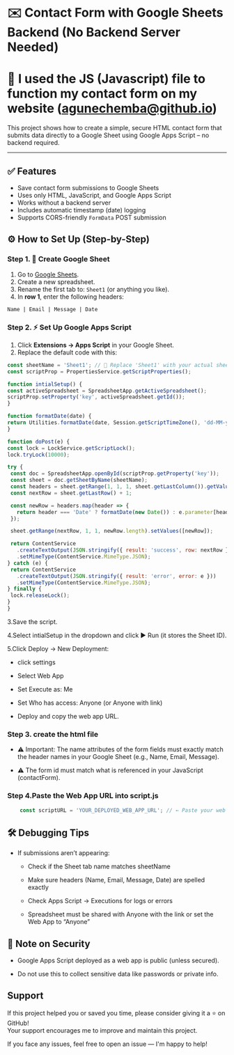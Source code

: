 # ✉️ Contact Form with Google Sheets Backend (No Backend Server Needed)
# 🚨 I used the JS (Javascript) file to function my contact form on my website (agunechemba@github.io)


This project shows how to create a simple, secure HTML contact form that submits data directly to a Google Sheet using Google Apps Script – no backend required.

---

## ✅ Features

- Save contact form submissions to Google Sheets
- Uses only HTML, JavaScript, and Google Apps Script
- Works without a backend server
- Includes automatic timestamp (date) logging
- Supports CORS-friendly `FormData` POST submission




## ⚙️ How to Set Up (Step-by-Step)

### Step 1. 📄 Create Google Sheet

1. Go to [Google Sheets](https://sheets.google.com).
2. Create a new spreadsheet.
3. Rename the first tab to: `Sheet1` (or anything you like).
4. In **row 1**, enter the following headers:
   
```
Name | Email | Message | Date
```

### Step 2. ⚡ Set Up Google Apps Script

1. Click **Extensions → Apps Script** in your Google Sheet.
2. Replace the default code with this:

```javascript
const sheetName = 'Sheet1'; // 🔁 Replace 'Sheet1' with your actual sheet name if different
const scriptProp = PropertiesService.getScriptProperties();

function intialSetup() {
const activeSpreadsheet = SpreadsheetApp.getActiveSpreadsheet();
scriptProp.setProperty('key', activeSpreadsheet.getId());
}

function formatDate(date) {
return Utilities.formatDate(date, Session.getScriptTimeZone(), 'dd-MM-yyyy HH:mm');
}

function doPost(e) {
const lock = LockService.getScriptLock();
lock.tryLock(10000);

try {
 const doc = SpreadsheetApp.openById(scriptProp.getProperty('key'));
 const sheet = doc.getSheetByName(sheetName);
 const headers = sheet.getRange(1, 1, 1, sheet.getLastColumn()).getValues()[0];
 const nextRow = sheet.getLastRow() + 1;

 const newRow = headers.map(header => {
   return header === 'Date' ? formatDate(new Date()) : e.parameter[header];
 });

 sheet.getRange(nextRow, 1, 1, newRow.length).setValues([newRow]);

 return ContentService
   .createTextOutput(JSON.stringify({ result: 'success', row: nextRow }))
   .setMimeType(ContentService.MimeType.JSON);
} catch (e) {
 return ContentService
   .createTextOutput(JSON.stringify({ result: 'error', error: e }))
   .setMimeType(ContentService.MimeType.JSON);
} finally {
 lock.releaseLock();
}
}
```
3.Save the script.

4.Select intialSetup in the dropdown and click ▶️ Run (it stores the Sheet ID).

5.Click Deploy →  New Deployment:
  - click settings
    
  - Select Web App
  
  - Set Execute as: Me
  
  - Set Who has access: Anyone (or Anyone with link)
  
  - Deploy and copy the web app URL.
    



### Step 3. create the html file
  
  - ⚠️ Important: The name attributes of the form fields must exactly match the header names in your Google Sheet (e.g., Name, Email, Message).
  
  - ⚠️ The form id must match what is referenced in your JavaScript (contactForm).



### Step 4.Paste the Web App URL into script.js

```javascript
    const scriptURL = 'YOUR_DEPLOYED_WEB_APP_URL'; // ← Paste your web app URL here
```



## 🛠️ Debugging Tips
  - If submissions aren’t appearing:

    - Check if the Sheet tab name matches sheetName
    
    - Make sure headers (Name, Email, Message, Date) are spelled exactly
    
    - Check Apps Script → Executions for logs or errors
    
    - Spreadsheet must be shared with Anyone with the link or set the Web App to “Anyone”



## 📌 Note on Security
  - Google Apps Script deployed as a web app is public (unless secured).
  
  - Do not use this to collect sensitive data like passwords or private info.
      
    
##  Support
If this project helped you or saved you time, please consider giving it a ⭐️ on GitHub! <br/>
Your support encourages me to improve and maintain this project. 

If you face any issues, feel free to open an issue — I'm happy to help!
